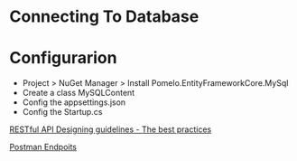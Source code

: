 # Connecting To Database

# Configurarion

- Project > NuGet Manager > Install Pomelo.EntityFrameworkCore.MySql
- Create a class MySQLContent
- Config the appsettings.json
- Config the Startup.cs

[RESTful API Designing guidelines - The best practices](https://hackernoon.com/restful-api-designing-guidelines-the-best-practices-60e1d954e7c9)

[Postman Endpoits](/RESTfulAPIDesign/Postman)
